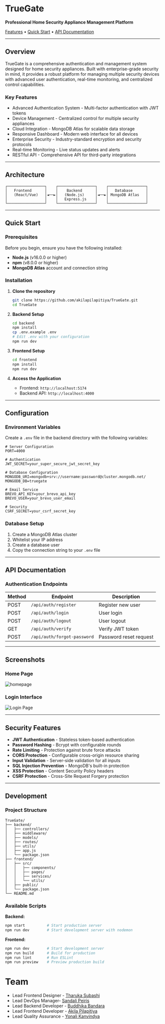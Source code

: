  # TrueGate
 
**Professional Home Security Appliance Management Platform**
 
 [Features](#features) • [Quick Start](#quick-start) • [API Documentation](#api-documentation)
 
 ---
 
 ## Overview
 
 TrueGate is a comprehensive authentication and management system designed for home security appliances. Built with enterprise-grade security in mind, it provides a robust platform for managing multiple security devices with advanced user authentication, real-time monitoring, and centralized control capabilities.
 
 ### Key Features
 
 - Advanced Authentication System - Multi-factor authentication with JWT tokens
 - Device Management - Centralized control for multiple security appliances
 - Cloud Integration - MongoDB Atlas for scalable data storage
 - Responsive Dashboard - Modern web interface for all devices
 - Enterprise Security - Industry-standard encryption and security protocols
 - Real-time Monitoring - Live status updates and alerts
 - RESTful API - Comprehensive API for third-party integrations
 
 ---
 
 ## Architecture
 
 ```
 ┌─────────────────┐    ┌─────────────────┐    ┌─────────────────┐
 │   Frontend      │    │    Backend      │    │   Database      │
 │   (React/Vue)   │◄──►│   (Node.js)     │◄──►│ MongoDB Atlas   │
 │                 │    │   Express.js    │    │                 │
 └─────────────────┘    └─────────────────┘    └─────────────────┘
 ```
 
 ---
 
 ## Quick Start
 
 ### Prerequisites
 
 Before you begin, ensure you have the following installed:
 
 - **Node.js** (v16.0.0 or higher)
 - **npm** (v8.0.0 or higher)
 - **MongoDB Atlas** account and connection string
 
 ### Installation
 
 1. **Clone the repository**
    ```bash
    git clone https://github.com/akilapilapitiya/TrueGate.git
    cd TrueGate
    ```
 
 2. **Backend Setup**
    ```bash
    cd backend
    npm install
    cp .env.example .env
    # Edit .env with your configuration
    npm run dev
    ```
 
 3. **Frontend Setup**
    ```bash
    cd frontend
    npm install
    npm run dev
    ```
 
 4. **Access the Application**
    - Frontend: `http://localhost:5174`
    - Backend API: `http://localhost:4000`
 
 ---
 
 ## Configuration
 
 ### Environment Variables
 
 Create a `.env` file in the backend directory with the following variables:
 
 ```env
 # Server Configuration
 PORT=4000
 
 # Authentication
 JWT_SECRET=your_super_secure_jwt_secret_key
 
 # Database Configuration
 MONGODB_URI=mongodb+srv://username:password@cluster.mongodb.net/
 MONGODB_DB=truegate
 
 # Email Service
 BREVO_API_KEY=your_brevo_api_key
 BREVO_USER=your_brevo_user_email
 
 # Security
 CSRF_SECRET=your_csrf_secret_key
 ```

 ### Database Setup

 1. Create a MongoDB Atlas cluster
 2. Whitelist your IP address
 3. Create a database user
 4. Copy the connection string to your `.env` file
 
 ---
 
 ## API Documentation
 
 ### Authentication Endpoints
 
 | Method | Endpoint | Description |
 |--------|----------|-------------|
 | POST | `/api/auth/register` | Register new user |
 | POST | `/api/auth/login` | User login |
 | POST | `/api/auth/logout` | User logout |
 | GET | `/api/auth/verify` | Verify JWT token |
 | POST | `/api/auth/forgot-password` | Password reset request |
 
 ---
 
 ## Screenshots
 
 ### Home Page
 <img src = "./screenshots/home.PNG" alt="homepage">
 
 ### Login Interface
 <img src = "./screenshots/login.PNG" alt="Login Page">

 
 ---
 
 ## Security Features
 
 - **JWT Authentication** - Stateless token-based authentication
 - **Password Hashing** - Bcrypt with configurable rounds
 - **Rate Limiting** - Protection against brute force attacks
 - **CORS Protection** - Configurable cross-origin resource sharing
 - **Input Validation** - Server-side validation for all inputs
 - **SQL Injection Prevention** - MongoDB's built-in protection
 - **XSS Protection** - Content Security Policy headers
 - **CSRF Protection** - Cross-Site Request Forgery protection
 
 ---
 
 ## Development
 
 ### Project Structure
 
 ```
 TrueGate/
 ├── backend/
 │   ├── controllers/
 │   ├── middleware/
 │   ├── models/
 │   ├── routes/
 │   ├── utils/
 │   ├── app.js
 │   └── package.json
 ├── frontend/
 │   ├── src/
 │   │   ├── components/
 │   │   ├── pages/
 │   │   ├── services/
 │   │   └── utils/
 │   ├── public/
 │   └── package.json
 └── README.md
 ```
 
 ### Available Scripts
 
 **Backend:**
 ```bash
 npm start          # Start production server
 npm run dev        # Start development server with nodemon
 ```
 
 **Frontend:**
 ```bash
 npm run dev        # Start development server
 npm run build      # Build for production
 npm run lint       # Run ESLint
 npm run preview    # Preview production build
 ```

 # Team
 - Lead Frontend Designer - <a href = "https://github.com/Tharuka621">Tharuka Subashi</a>
 - Lead DevOps Manager- <a href = "https://github.com/shpeiris">Sandali Peiris</a>
 - Lead Backend Developer - <a href = "https://github.com/budd9442">Buddhika Bandara</a>
 - Lead Frontend Developer - <a href = "https://github.com/akilapilapitiya">Akila Pilapitiya</a>
 - Lead Quality Assurance - <a href = "https://github.com/YonaliKavi">Yonali Kanvindya</a>